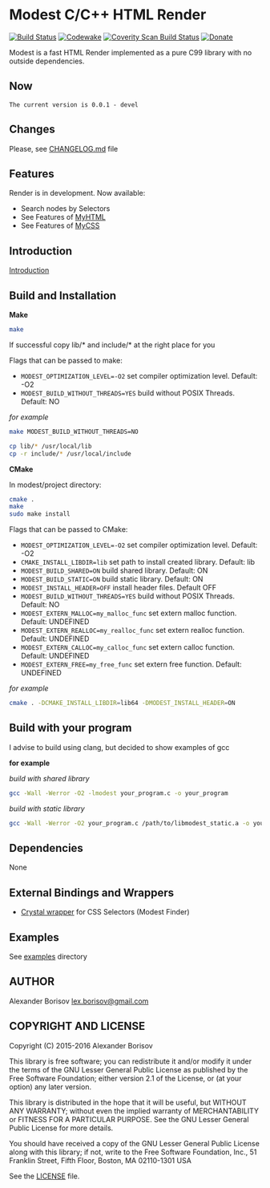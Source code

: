 # Modest C/C++ HTML Render

[![Build Status](https://travis-ci.org/lexborisov/Modest.svg?branch=master)](https://travis-ci.org/lexborisov/Modest)
[![Codewake](https://www.codewake.com/badges/ask_question.svg)](https://www.codewake.com/p/modest)
[![Coverity Scan Build Status](https://scan.coverity.com/projects/11105/badge.svg)](https://scan.coverity.com/projects/lexborisov-modest)
[![Donate](https://img.shields.io/badge/Donate-PayPal-green.svg)](https://www.paypal.com/cgi-bin/webscr?cmd=_s-xclick&hosted_button_id=L59E49K2NVUHE)

Modest is a fast HTML Render implemented as a pure C99 library with no outside dependencies.

## Now

```text
The current version is 0.0.1 - devel
```

## Changes
Please, see [CHANGELOG.md] file

## Features

Render is in development. Now available:

- Search nodes by Selectors 
- See Features of [MyHTML]
- See Features of [MyCSS]

## Introduction

[Introduction]

## Build and Installation

**Make**

```bash
make
```

If successful copy lib/* and include/* at the right place for you

Flags that can be passed to make:
- `MODEST_OPTIMIZATION_LEVEL=-O2` set compiler optimization level. Default: -O2
- `MODEST_BUILD_WITHOUT_THREADS=YES` build without POSIX Threads. Default: NO

*for example*
```bash
make MODEST_BUILD_WITHOUT_THREADS=NO
```

```bash
cp lib/* /usr/local/lib
cp -r include/* /usr/local/include
```

**CMake**

In modest/project directory:

```bash
cmake .
make
sudo make install
```

Flags that can be passed to CMake:
- `MODEST_OPTIMIZATION_LEVEL=-O2` set compiler optimization level. Default: -O2
- `CMAKE_INSTALL_LIBDIR=lib` set path to install created library. Default: lib
- `MODEST_BUILD_SHARED=ON` build shared library. Default: ON
- `MODEST_BUILD_STATIC=ON` build static library. Default: ON
- `MODEST_INSTALL_HEADER=OFF` install header files. Default OFF
- `MODEST_BUILD_WITHOUT_THREADS=YES` build without POSIX Threads. Default: NO
- `MODEST_EXTERN_MALLOC=my_malloc_func` set extern malloc function. Default: UNDEFINED
- `MODEST_EXTERN_REALLOC=my_realloc_func` set extern realloc function. Default: UNDEFINED
- `MODEST_EXTERN_CALLOC=my_calloc_func` set extern calloc function. Default: UNDEFINED
- `MODEST_EXTERN_FREE=my_free_func` set extern free function. Default: UNDEFINED

*for example*
```bash
cmake . -DCMAKE_INSTALL_LIBDIR=lib64 -DMODEST_INSTALL_HEADER=ON
```


## Build with your program

I advise to build using clang, but decided to show examples of gcc

**for example**

*build with shared library*
```bash
gcc -Wall -Werror -O2 -lmodest your_program.c -o your_program
```

*build with static library*
```bash
gcc -Wall -Werror -O2 your_program.c /path/to/libmodest_static.a -o your_program
```

## Dependencies

None

## External Bindings and Wrappers
* [Crystal wrapper](https://github.com/kostya/modest) for CSS Selectors (Modest Finder)

## Examples

See [examples] directory

## AUTHOR

Alexander Borisov <lex.borisov@gmail.com>

## COPYRIGHT AND LICENSE

Copyright (C) 2015-2016 Alexander Borisov

This library is free software; you can redistribute it and/or modify it under the terms of the GNU Lesser General Public License as published by the Free Software Foundation; either version 2.1 of the License, or (at your option) any later version.

This library is distributed in the hope that it will be useful, but WITHOUT ANY WARRANTY; without even the implied warranty of MERCHANTABILITY or FITNESS FOR A PARTICULAR PURPOSE.  See the GNU Lesser General Public License for more details.

You should have received a copy of the GNU Lesser General Public License along with this library; if not, write to the Free Software Foundation, Inc., 51 Franklin Street, Fifth Floor, Boston, MA  02110-1301 USA

See the [LICENSE] file.


[high]: https://github.com/lexborisov/modest/blob/master/include/myhtml/api.h
[low]: https://github.com/lexborisov/modest/tree/master/include/myhtml
[examples]: https://github.com/lexborisov/modest/tree/master/examples
[MyHTML]: https://github.com/lexborisov/myhtml
[MyCSS]: https://github.com/lexborisov/mycss
[CHANGELOG.md]: https://github.com/lexborisov/modest/blob/master/CHANGELOG.md
[Introduction]: http://lexborisov.github.io/myhtml/
[LICENSE]: https://github.com/lexborisov/myhtml/blob/master/LICENSE
